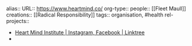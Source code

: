 alias::
URL:: https://www.heartmind.co/
org-type::
people:: [[Fleet Maull]]
creations:: [[Radical Responsibility]]
tags:: organisation, #health
rel-projects::

- [Heart Mind Institute | Instagram, Facebook | Linktree](https://linktr.ee/heartmindinstitute)
-
